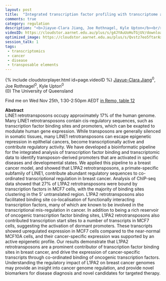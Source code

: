 ```yaml
---
layout: post
title:  "Integrated transcription factor profiling with transcriptome analysis: identification of L1PA2 transposons as global regulatory modulators in a breast cancer model"
comments: true
category: regulation
description: "<b>Jiayue-Clara Jiang, Joe Rothnagel, Kyle Upton</b><br/>LINE1 retrotransposons occupy approximately 17% of..."
videoID: https://cloudstor.aarnet.edu.au/plus/s/g4JYAuUoHuTGjUV/download
optimized_image: https://cloudstor.aarnet.edu.au/plus/s/Qvstz7eo5ftarAx/download
session_talk: 1
tags:
 - transcriptomics
 - cancer
 - disease
 - transposable elements
---
```

{% include cloudstorplayer.html id=page.videoID %}
<u>Jiayue-Clara Jiang</u><sup>0</sup>, Joe Rothnagel<sup>0</sup>, Kyle Upton<sup>0</sup><br/>
\(0\) The University of Queensland

Find me on Wed Nov 25th, 1:30-2:50pm AEDT [in Remo, table 12](https://live.remo.co/e/abacbs2020-day-2/register)

<b>Abstract</b><br/>
LINE1 retrotransposons occupy approximately 17% of the human genome. Many LINE1 retrotransposons contain cis-regulatory sequences, such as transcription factor binding sites and promoters, which can be exapted to modulate human gene expression. While transposons are generally silenced in somatic tissues, many LINE1 retrotransposons can escape epigenetic repression in epithelial cancers, become transcriptionally active and contribute regulatory activity. We have developed a bioinformatic pipeline for the integrated analysis of transcription factor binding and transcriptomic data to identify transposon-derived promoters that are activated in specific diseases and developmental states. We applied this pipeline to a breast cancer model, and showed that L1PA2 retrotransposons, a primate-specific subfamily of LINE1, contribute abundant regulatory sequences to co-ordinated transcriptional regulation in breast cancer. Analysis of ChIP-seq data showed that 27% of L1PA2 retrotransposons were bound by transcription factors in MCF7 cells, with the majority of binding sites clustering in the 5' untranslated region. L1PA2 retrotransposons also facilitated binding site co-localisation of functionally interacting transcription factors, many of which are known to be involved in the transcriptional mis-regulation in cancer. In addition to being a rich reservoir of oncogenic transcription factor binding sites, L1PA2 retrotransposons also contributed transcription start sites to a number of transcripts in MCF7 cells, suggesting the activation of dormant promoters. These transcripts showed upregulated expression in MCF7 cells compared to the near-normal MCF10A cells, and their cancer-specific expression was supported by an active epigenetic profile. Our results demonstrate that L1PA2 retrotransposons are a prominent contributor of transcription factor binding sites in breast cancer, and drive the expression of cancer-specific transcripts through co-ordinated binding of oncogenic transcription factors. Understanding the regulatory impact of L1PA2 on breast cancer genomes may provide an insight into cancer genome regulation, and provide novel biomarkers for disease diagnosis and novel candidates for targeted therapy. 
